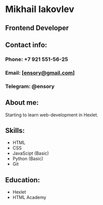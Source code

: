 # Mikhail Iakovlev
## Frontend Developer
## Contact info:
### Phone: +7 921 551-56-25
### Email: [ensory@gmail.com]
### Telegram: @ensory
## About me:
Starting to learn web-development in Hexlet.
## Skills:
* HTML
* CSS
* JavaScipt (Basic)
* Python (Basic)
* Git
## Education:
* Hexlet
* HTML Academy
